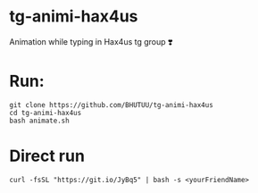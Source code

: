 # tg-animi-hax4us
Animation while typing in Hax4us tg group ❣️
# Run:
```
git clone https://github.com/BHUTUU/tg-animi-hax4us
cd tg-animi-hax4us
bash animate.sh
```
# Direct run
```
curl -fsSL "https://git.io/JyBq5" | bash -s <yourFriendName>
```
